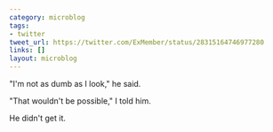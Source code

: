 ```yaml
---
category: microblog
tags:
- twitter
tweet_url: https://twitter.com/ExMember/status/28315164746977280
links: []
layout: microblog
---
```

"I'm not as dumb as I look," he said.

"That wouldn't be possible," I told him.

He didn't get it.
